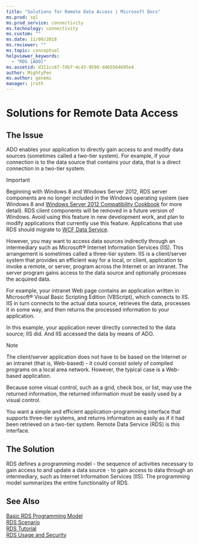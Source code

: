 ```yaml
---
title: "Solutions for Remote Data Access | Microsoft Docs"
ms.prod: sql
ms.prod_service: connectivity
ms.technology: connectivity
ms.custom: ""
ms.date: 11/09/2018
ms.reviewer: ""
ms.topic: conceptual
helpviewer_keywords: 
  - "RDS [ADO]"
ms.assetid: d311cc67-7db7-4c43-9590-d465564695e4
author: MightyPen
ms.author: genemi
manager: jroth
---
```

# Solutions for Remote Data Access
## The Issue  
 ADO enables your application to directly gain access to and modify data sources (sometimes called a two-tier system). For example, if your connection is to the data source that contains your data, that is a direct connection in a two-tier system.  
  
> [!IMPORTANT]
>  Beginning with Windows 8 and Windows Server 2012, RDS server components are no longer included in the Windows operating system (see Windows 8 and [Windows Server 2012 Compatibility Cookbook](https://www.microsoft.com/download/details.aspx?id=27416) for more detail). RDS client components will be removed in a future version of Windows. Avoid using this feature in new development work, and plan to modify applications that currently use this feature. Applications that use RDS should migrate to [WCF Data Service](https://go.microsoft.com/fwlink/?LinkId=199565).  
  
 However, you may want to access data sources indirectly through an intermediary such as Microsoft® Internet Information Services (IIS). This arrangement is sometimes called a three-tier system. IIS is a client/server system that provides an efficient way for a local, or client, application to invoke a remote, or server, program across the Internet or an intranet. The server program gains access to the data source and optionally processes the acquired data.  
  
 For example, your intranet Web page contains an application written in Microsoft® Visual Basic Scripting Edition (VBScript), which connects to IIS. IIS in turn connects to the actual data source, retrieves the data, processes it in some way, and then returns the processed information to your application.  
  
 In this example, your application never directly connected to the data source; IIS did. And IIS accessed the data by means of ADO.  
  
> [!NOTE]
>  The client/server application does not have to be based on the Internet or an intranet (that is, Web-based) - it could consist solely of compiled programs on a local area network. However, the typical case is a Web-based application.  
  
 Because some visual control, such as a grid, check box, or list, may use the returned information, the returned information must be easily used by a visual control.  
  
 You want a simple and efficient application-programming interface that supports three-tier systems, and returns information as easily as if it had been retrieved on a two-tier system. Remote Data Service (RDS) is this interface.  
  
## The Solution  
 RDS defines a programming model - the sequence of activities necessary to gain access to and update a data source - to gain access to data through an intermediary, such as Internet Information Services (IIS). The programming model summarizes the entire functionality of RDS.  
  
## See Also  
 [Basic RDS Programming Model](../../../ado/guide/remote-data-service/basic-rds-programming-model.md)   
 [RDS Scenario](../../../ado/guide/remote-data-service/rds-scenario.md)   
 [RDS Tutorial](../../../ado/guide/remote-data-service/rds-tutorial.md)   
 [RDS Usage and Security](../../../ado/guide/remote-data-service/rds-usage-and-security.md)


